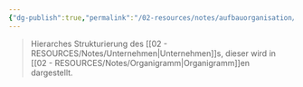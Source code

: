 ```yaml
---
{"dg-publish":true,"permalink":"/02-resources/notes/aufbauorganisation/","tags":["GFN/prüfungsrelevant/AP1/vorbereitung"],"noteIcon":"","updated":"2025-03-19T14:28:11.515+01:00"}
---
```


>Hierarches Strukturierung des [[02 - RESOURCES/Notes/Unternehmen\|Unternehmen]]s, dieser wird in [[02 - RESOURCES/Notes/Organigramm\|Organigramm]]en dargestellt.

